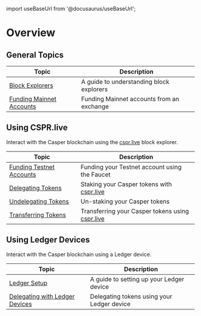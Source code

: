 import useBaseUrl from '@docusaurus/useBaseUrl';

# Overview

## General Topics

|Topic|Description|
|----|-----------|
|[Block Explorers](./block-explorer.md)| A guide to understanding block explorers |
|[Funding Mainnet Accounts](./funding-from-exchanges.md)| Funding Mainnet accounts from an exchange |

## Using CSPR.live

Interact with the Casper blockchain using the [cspr.live](https://cspr.live/) block explorer.

|Topic|Description|
|----|-----------|
|[Funding Testnet Accounts](./csprlive/testnet-faucet.md)| Funding your Testnet account using the Faucet |
|[Delegating Tokens](./csprlive/delegate-ui.md)| Staking your Casper tokens with [cspr.live](https://cspr.live/) |
|[Undelegating Tokens](./csprlive/undelegate-ui.md)| Un-staking your Casper tokens |
|[Transferring Tokens](./csprlive/token-transfer.md)| Transferring your Casper tokens using [cspr.live](https://cspr.live/) |

## Using Ledger Devices

Interact with the Casper blockchain using a Ledger device.

|Topic|Description|
|----|-----------|
|[Ledger Setup](./ledger/ledger-setup.md)| A guide to setting up your Ledger device |
|[Delegating with Ledger Devices](./ledger/staking-ledger.md)| Delegating tokens using your Ledger device |